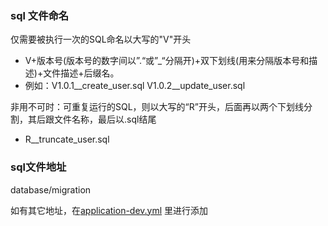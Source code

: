 ### sql 文件命名
仅需要被执行一次的SQL命名以大写的"V"开头
- V+版本号(版本号的数字间以”.“或”_“分隔开)+双下划线(用来分隔版本号和描述)+文件描述+后缀名。
- 例如：V1.0.1__create_user.sql V1.0.2__update_user.sql

非用不可时：可重复运行的SQL，则以大写的“R”开头，后面再以两个下划线分割，其后跟文件名称，最后以.sql结尾
- R__truncate_user.sql 

### sql文件地址
database/migration

如有其它地址，在[application-dev.yml](..%2F..%2Fbulade-donor-application%2Fsrc%2Fmain%2Fresources%2Fapplication-dev.yml)
里进行添加


